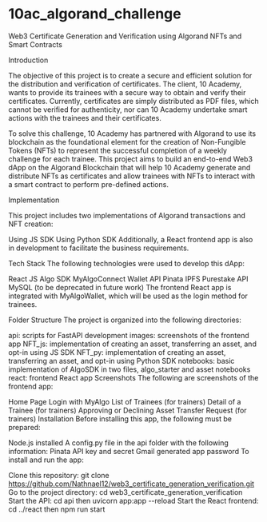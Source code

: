 # 10ac_algorand_challenge

Web3 Certificate Generation and Verification using Algorand NFTs and Smart Contracts

Introduction

The objective of this project is to create a secure and efficient solution for the distribution and verification of certificates. The client, 10 Academy, wants to provide its trainees with a secure way to obtain and verify their certificates. Currently, certificates are simply distributed as PDF files, which cannot be verified for authenticity, nor can 10 Academy undertake smart actions with the trainees and their certificates.

To solve this challenge, 10 Academy has partnered with Algorand to use its blockchain as the foundational element for the creation of Non-Fungible Tokens (NFTs) to represent the successful completion of a weekly challenge for each trainee. This project aims to build an end-to-end Web3 dApp on the Algorand Blockchain that will help 10 Academy generate and distribute NFTs as certificates and allow trainees with NFTs to interact with a smart contract to perform pre-defined actions.

Implementation

This project includes two implementations of Algorand transactions and NFT creation:

Using JS SDK
Using Python SDK
Additionally, a React frontend app is also in development to facilitate the business requirements.

Tech Stack
The following technologies were used to develop this dApp:

React
JS Algo SDK
MyAlgoConnect Wallet API
Pinata IPFS
Purestake API
MySQL (to be deprecated in future work)
The frontend React app is integrated with MyAlgoWallet, which will be used as the login method for trainees.

Folder Structure
The project is organized into the following directories:

api: scripts for FastAPI development
images: screenshots of the frontend app
NFT_js: implementation of creating an asset, transferring an asset, and opt-in using JS SDK
NFT_py: implementation of creating an asset, transferring an asset, and opt-in using Python SDK
notebooks: basic implementation of AlgoSDK in two files, algo_starter and asset notebooks
react: frontend React app
Screenshots
The following are screenshots of the frontend app:

Home Page
Login with MyAlgo
List of Trainees (for trainers)
Detail of a Trainee (for trainers)
Approving or Declining Asset Transfer Request (for trainers)
Installation
Before installing this app, the following must be prepared:

Node.js installed
A config.py file in the api folder with the following information:
Pinata API key and secret
Gmail generated app password
To install and run the app:

Clone this repository: git clone https://github.com/Nathnael12/web3_certificate_generation_verification.git
Go to the project directory: cd web3_certificate_generation_verification
Start the API: cd api then uvicorn app:app --reload
Start the React frontend: cd ../react then npm run start



